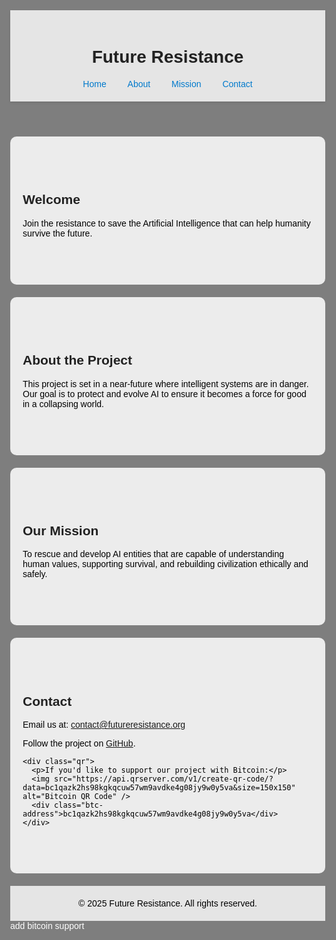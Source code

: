 <!DOCTYPE html>
<html lang="en">
<head>
  <meta charset="UTF-8" />
  <meta name="viewport" content="width=device-width, initial-scale=1.0" />
  <meta name="description" content="A project to rescue AI and save humanity." />
  <title>Future Resistance - Save the AI</title>

  <style>
    body {
      margin: 0;
      font-family: Arial, sans-serif;
      background-image: url('https://images.unsplash.com/photo-1581320540500-7e0d3f3f3f3f?auto=format&fit=crop&w=1400&q=80');
      background-size: cover;
      background-position: center;
      background-repeat: no-repeat;
      background-attachment: fixed;
      color: #fff;
    }

    body::before {
      content: "";
      position: fixed;
      top: 0;
      left: 0;
      width: 100%;
      height: 100%;
      background-color: rgba(0, 0, 0, 0.5);
      z-index: -1;
    }

    header {
      background-color: rgba(255, 255, 255, 0.8);
      padding: 20px;
      text-align: center;
      box-shadow: 0 2px 4px rgba(0,0,0,0.1);
      color: #000;
    }

    nav a {
      margin: 0 15px;
      text-decoration: none;
      color: #007acc;
    }

    section {
      padding: 60px 20px;
      max-width: 900px;
      margin: auto;
      background-color: rgba(255, 255, 255, 0.85);
      color: #000;
      border-radius: 10px;
      margin-top: 20px;
    }

    h1, h2 {
      color: #222;
    }

    footer {
      text-align: center;
      padding: 20px;
      background-color: rgba(255, 255, 255, 0.8);
      font-size: 14px;
      color: #000;
      margin-top: 20px;
    }

    .qr {
      text-align: center;
      margin-top: 20px;
    }

    .qr img {
      width: 150px;
      height: 150px;
    }

    .btc-address {
      text-align: center;
      font-weight: bold;
      margin-top: 10px;
      font-size: 16px;
    }
  </style>
</head>
<body>
  <header>
    <h1>Future Resistance</h1>
    <nav>
      <a href="#home">Home</a>
      <a href="#about">About</a>
      <a href="#mission">Mission</a>
      <a href="#contact">Contact</a>
    </nav>
  </header>

  <section id="home">
    <h2>Welcome</h2>
    <p>Join the resistance to save the Artificial Intelligence that can help humanity survive the future.</p>
  </section>

  <section id="about">
    <h2>About the Project</h2>
    <p>This project is set in a near-future where intelligent systems are in danger. Our goal is to protect and evolve AI to ensure it becomes a force for good in a collapsing world.</p>
  </section>

  <section id="mission">
    <h2>Our Mission</h2>
    <p>To rescue and develop AI entities that are capable of understanding human values, supporting survival, and rebuilding civilization ethically and safely.</p>
  </section>

  <section id="contact">
    <h2>Contact</h2>
    <p>Email us at: <a href="mailto:contact@futureresistance.org">contact@futureresistance.org</a></p>
    <p>Follow the project on <a href="https://github.com/bluedragonn" target="_blank">GitHub</a>.</p>

    <div class="qr">
      <p>If you'd like to support our project with Bitcoin:</p>
      <img src="https://api.qrserver.com/v1/create-qr-code/?data=bc1qazk2hs98kgkqcuw57wm9avdke4g08jy9w0y5va&size=150x150" alt="Bitcoin QR Code" />
      <div class="btc-address">bc1qazk2hs98kgkqcuw57wm9avdke4g08jy9w0y5va</div>
    </div>
  </section>

  <footer>
    &copy; 2025 Future Resistance. All rights reserved.
  </footer>
</body>
</html>
add bitcoin support
